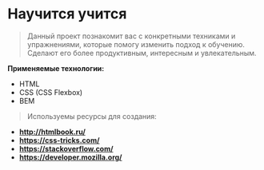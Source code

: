 # Научится учится

> Данный проект познакомит вас с конкретными техниками и упражнениями, которые помогу изменить подход к обучению. Сделают его более продуктивным, интересным и увлекательным.

**Применяемые технологии:**
  - HTML
  - CSS (CSS Flexbox)
  - BEM
> Используемы ресурсы для создания:
- **http://htmlbook.ru/**
- **https://css-tricks.com/**
- **https://stackoverflow.com/**
- **https://developer.mozilla.org/**
